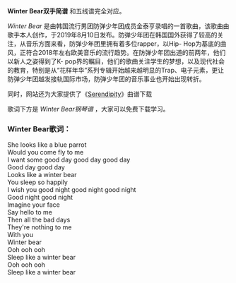 

**Winter Bear双手简谱** 和五线谱完全对应。

_Winter Bear_
是由韩国流行男团防弹少年团成员金泰亨录唱的一首歌曲，该歌曲由歌手本人创作，于2019年8月10日发布。防弹少年团在韩国国外获得了较高的关注，从音乐方面来看，防弹少年团里拥有着多位rapper，以Hip-
Hop为基底的曲风，正符合2018年左右欧美音乐的流行趋势。在防弹少年团出道的前两年，他们以新人之姿得到了K-
pop界的瞩目，他们的歌曲关注学生的梦想，以及现代社会的教育，特别是从“花样年华”系列专辑开始越来越明显的Trap、电子元素，更让防弹少年团越发接轨国际市场，防弹少年团的音乐事业也开始出现转折。

同时，网站还为大家提供了《[Serendipity](Music-9963-Serendipity-防弹少年团.html
"Serendipity")》曲谱下载

歌词下方是 _Winter Bear钢琴谱_ ，大家可以免费下载学习。

### Winter Bear歌词：

She looks like a blue parrot  
Would you come fly to me  
I want some good day good day good day  
Good day good day  
Looks like a winter bear  
You sleep so happily  
I wish you good night good night good night  
Good night good night  
Imagine your face  
Say hello to me  
Then all the bad days  
They're nothing to me  
With you  
Winter bear  
Ooh ooh ooh  
Sleep like a winter bear  
Ooh ooh ooh  
Sleep like a winter bear

